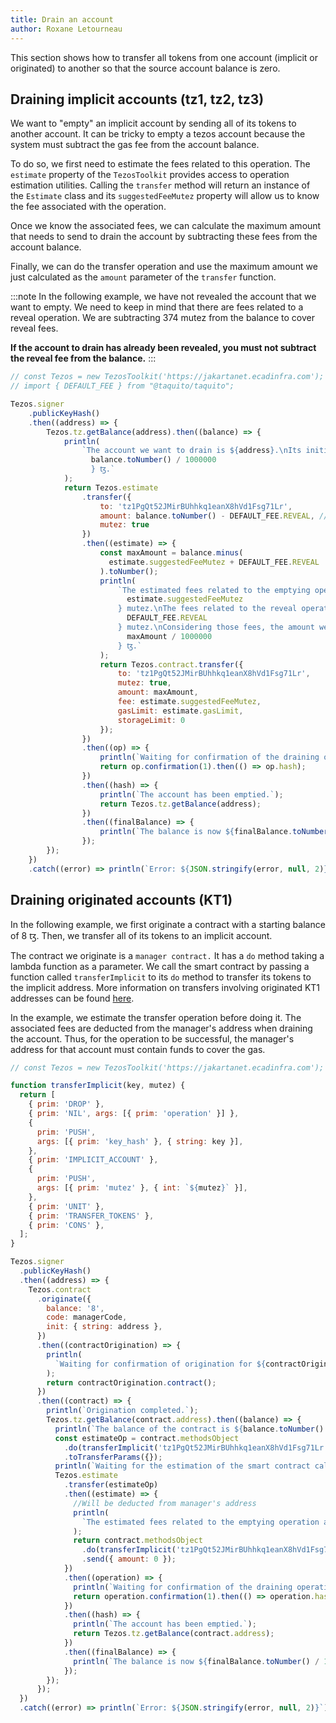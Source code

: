 ```yaml
---
title: Drain an account
author: Roxane Letourneau
---
```


This section shows how to transfer all tokens from one account (implicit or originated) to another so that the source account balance is zero.

## Draining implicit accounts (tz1, tz2, tz3)

We want to "empty" an implicit account by sending all of its tokens to another account. It can be tricky to empty a tezos account because the system must subtract the gas fee from the account balance.

To do so, we first need to estimate the fees related to this operation. The `estimate` property of the `TezosToolkit` provides access to operation estimation utilities. Calling the `transfer` method will return an instance of the `Estimate` class and its `suggestedFeeMutez` property will allow us to know the fee associated with the operation.

Once we know the associated fees, we can calculate the maximum amount that needs to send to drain the account by subtracting these fees from the account balance.

Finally, we can do the transfer operation and use the maximum amount we just calculated as the `amount` parameter of the `transfer` function.

:::note
In the following example, we have not revealed the account that we want to empty. We need to keep in mind that there are fees related to a reveal operation. We are subtracting 374 mutez from the balance to cover reveal fees.

**If the account to drain has already been revealed, you must not subtract the reveal fee from the balance.**
:::

```js live noInline
// const Tezos = new TezosToolkit('https://jakartanet.ecadinfra.com');
// import { DEFAULT_FEE } from "@taquito/taquito";

Tezos.signer
    .publicKeyHash()
    .then((address) => {
        Tezos.tz.getBalance(address).then((balance) => {
            println(
                `The account we want to drain is ${address}.\nIts initial balance is ${
                  balance.toNumber() / 1000000
                  } ꜩ.`
            );
            return Tezos.estimate
                .transfer({
                    to: 'tz1PgQt52JMirBUhhkq1eanX8hVd1Fsg71Lr',
                    amount: balance.toNumber() - DEFAULT_FEE.REVEAL, // Remove default reveal fee
                    mutez: true
                })
                .then((estimate) => {
                    const maxAmount = balance.minus(
                      estimate.suggestedFeeMutez + DEFAULT_FEE.REVEAL
                    ).toNumber();
                    println(
                        `The estimated fees related to the emptying operation are ${
                          estimate.suggestedFeeMutez
                        } mutez.\nThe fees related to the reveal operation are ${
                          DEFAULT_FEE.REVEAL
                        } mutez.\nConsidering those fees, the amount we need to send to empty the account is ${
                          maxAmount / 1000000
                        } ꜩ.`
                    );
                    return Tezos.contract.transfer({
                        to: 'tz1PgQt52JMirBUhhkq1eanX8hVd1Fsg71Lr',
                        mutez: true,
                        amount: maxAmount,
                        fee: estimate.suggestedFeeMutez,
                        gasLimit: estimate.gasLimit,
                        storageLimit: 0
                    });
                })
                .then((op) => {
                    println(`Waiting for confirmation of the draining operation...`);
                    return op.confirmation(1).then(() => op.hash);
                })
                .then((hash) => {
                    println(`The account has been emptied.`);
                    return Tezos.tz.getBalance(address);
                })
                .then((finalBalance) => {
                    println(`The balance is now ${finalBalance.toNumber() / 1000000} ꜩ.`);
                });
        });
    })
    .catch((error) => println(`Error: ${JSON.stringify(error, null, 2)}`));
```

## Draining originated accounts (KT1)

In the following example, we first originate a contract with a starting balance of 8 ꜩ. Then, we transfer all of its tokens to an implicit account.

The contract we originate is a `manager contract.` It has a `do` method taking a lambda function as a parameter. We call the smart contract by passing a function called `transferImplicit` to its `do` method to transfer its tokens to the implicit address. More information on transfers involving originated KT1 addresses can be found [here](https://taquito.io/docs/making_transfers#transfers-involving-originated-kt1-addresses).

In the example, we estimate the transfer operation before doing it. The associated fees are deducted from the manager's address when draining the account. Thus, for the operation to be successful, the manager's address for that account must contain funds to cover the gas.

```js live noInline
// const Tezos = new TezosToolkit('https://jakartanet.ecadinfra.com');

function transferImplicit(key, mutez) {
  return [
    { prim: 'DROP' },
    { prim: 'NIL', args: [{ prim: 'operation' }] },
    {
      prim: 'PUSH',
      args: [{ prim: 'key_hash' }, { string: key }],
    },
    { prim: 'IMPLICIT_ACCOUNT' },
    {
      prim: 'PUSH',
      args: [{ prim: 'mutez' }, { int: `${mutez}` }],
    },
    { prim: 'UNIT' },
    { prim: 'TRANSFER_TOKENS' },
    { prim: 'CONS' },
  ];
}

Tezos.signer
  .publicKeyHash()
  .then((address) => {
    Tezos.contract
      .originate({
        balance: '8',
        code: managerCode,
        init: { string: address },
      })
      .then((contractOrigination) => {
        println(
          `Waiting for confirmation of origination for ${contractOrigination.contractAddress}...`
        );
        return contractOrigination.contract();
      })
      .then((contract) => {
        println(`Origination completed.`);
        Tezos.tz.getBalance(contract.address).then((balance) => {
          println(`The balance of the contract is ${balance.toNumber() / 1000000} ꜩ.`);
          const estimateOp = contract.methodsObject
            .do(transferImplicit('tz1PgQt52JMirBUhhkq1eanX8hVd1Fsg71Lr', balance.toNumber()))
            .toTransferParams({});
          println(`Waiting for the estimation of the smart contract call...`);
          Tezos.estimate
            .transfer(estimateOp)
            .then((estimate) => {
              //Will be deducted from manager's address
              println(
                `The estimated fees related to the emptying operation are ${estimate.suggestedFeeMutez} mutez.`
              );
              return contract.methodsObject
                .do(transferImplicit('tz1PgQt52JMirBUhhkq1eanX8hVd1Fsg71Lr', balance.toNumber()))
                .send({ amount: 0 });
            })
            .then((operation) => {
              println(`Waiting for confirmation of the draining operation...`);
              return operation.confirmation(1).then(() => operation.hash);
            })
            .then((hash) => {
              println(`The account has been emptied.`);
              return Tezos.tz.getBalance(contract.address);
            })
            .then((finalBalance) => {
              println(`The balance is now ${finalBalance.toNumber() / 1000000} ꜩ.`);
            });
        });
      });
  })
  .catch((error) => println(`Error: ${JSON.stringify(error, null, 2)}`));
```
